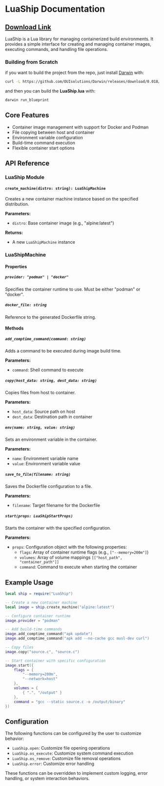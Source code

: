 # LuaShip Documentation
## [Download Link](https://github.com/OUIsolutions/LuaShip/releases/download/0.0.2/LuaShip.lua)
LuaShip is a Lua library for managing containerized build environments. It provides a simple interface for creating and managing container images, executing commands, and handling file operations.

### Building from Scratch
if you want to build the project from the repo, just install [Darwin](https://github.com/OUIsolutions/Darwin) with:
```bash
curl -L https://github.com/OUIsolutions/Darwin/releases/download/0.018/darwin.out -o darwin.out && sudo chmod +x darwin.out &&  sudo  mv darwin.out /usr/bin/darwin
```
and then you can build the **LuaShip.lua** with:
```bash
darwin run_blueprint
```
## Core Features

- Container image management with support for Docker and Podman
- File copying between host and container
- Environment variable configuration
- Build-time command execution
- Flexible container start options

## API Reference

### LuaShip Module

#### `create_machine(distro: string): LuaShipMachine`
Creates a new container machine instance based on the specified distribution.

**Parameters:**
- `distro`: Base container image (e.g., "alpine:latest")

**Returns:**
- A new `LuaShipMachine` instance

### LuaShipMachine
#### Properties

##### `provider: "podman" | "docker"`
Specifies the container runtime to use. Must be either "podman" or "docker".

##### `docker_file: string`
Reference to the generated Dockerfile string.

#### Methods

##### `add_comptime_command(command: string)`
Adds a command to be executed during image build time.

**Parameters:**
- `command`: Shell command to execute

##### `copy(host_data: string, dest_data: string)`
Copies files from host to container.

**Parameters:**
- `host_data`: Source path on host
- `dest_data`: Destination path in container

##### `env(name: string, value: string)`
Sets an environment variable in the container.

**Parameters:**
- `name`: Environment variable name
- `value`: Environment variable value

##### `save_to_file(filename: string)`
Saves the Dockerfile configuration to a file.

**Parameters:**
- `filename`: Target filename for the Dockerfile

##### `start(props: LuaShipStartProps)`
Starts the container with the specified configuration.

**Parameters:**
- `props`: Configuration object with the following properties:
  - `flags`: Array of container runtime flags (e.g., `["--memory=200m"]`)
  - `volumes`: Array of volume mappings `[["host_path", "container_path"]]`
  - `command`: Command to execute when starting the container

## Example Usage

```lua
local ship = require("LuaShip")

-- Create a new container machine
local image = ship.create_machine("alpine:latest")

-- Configure container runtime
image.provider = "podman"

-- Add build-time commands
image.add_comptime_command("apk update")
image.add_comptime_command("apk add --no-cache gcc musl-dev curl")

-- Copy files
image.copy("source.c", "source.c")

-- Start container with specific configuration
image.start({
    flags = {
        "--memory=200m",
        "--network=host"
    },
    volumes = {
        { ".", "/output" }
    },
    command = "gcc --static source.c -o /output/binary"
})
```

## Configuration

The following functions can be configured by the user to customize behavior:

- `LuaShip.open`: Customize file opening operations
- `LuaShip.os_execute`: Customize system command execution
- `LuaShip.os_remove`: Customize file removal operations
- `LuaShip.error`: Customize error handling

These functions can be overridden to implement custom logging, error handling, or system interaction behaviors.
